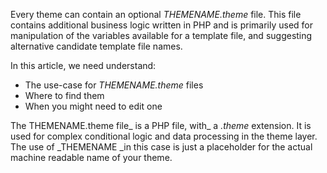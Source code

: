 Every theme can contain an optional _THEMENAME.theme_ file. This file contains additional business logic written in PHP and is primarily used for manipulation of the variables available for a template file, and suggesting alternative candidate template file names.

In this article, we need understand:

* The use-case for _THEMENAME.theme_ files
* Where to find them
* When you might need to edit one

The THEMENAME.theme file_ is a PHP file, with_ a _.theme_ extension. It is used for complex conditional logic and data processing in the theme layer. The use of \_THEMENAME \_in this case is just a placeholder for the actual machine readable name of your theme.

